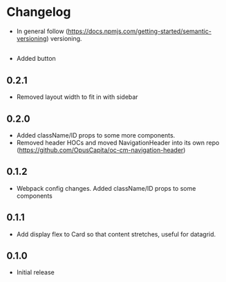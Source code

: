 # Changelog

* In general follow (https://docs.npmjs.com/getting-started/semantic-versioning) versioning.

## <next>
* Added button

## 0.2.1
* Removed layout width to fit in with sidebar

## 0.2.0
* Added className/ID props to some more components.
* Removed header HOCs and moved NavigationHeader into its own repo (https://github.com/OpusCapita/oc-cm-navigation-header)

## 0.1.2
* Webpack config changes. Added className/ID props to some components

## 0.1.1
* Add display flex to Card so that content stretches, useful for datagrid.

## 0.1.0
* Initial release
